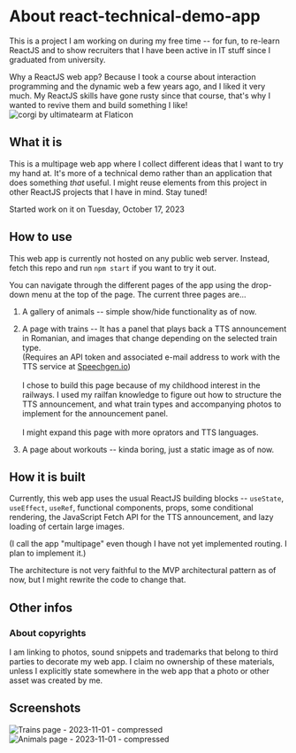 # About react-technical-demo-app
This is a project I am working on during my free time -- for fun, to re-learn ReactJS and to show recruiters that I have been active in IT stuff since I graduated from university.

Why a ReactJS web app? Because I took a course about interaction programming and the dynamic web a few years ago, and I liked it very much. My ReactJS skills have gone rusty since that course, that's why I wanted to revive them and build something I like! ![corgi by ultimatearm at Flaticon](https://github.com/green-blue-couchette/react-technical-demo-app/assets/22916435/da3ee092-6df9-44ae-938a-4aed1fd65263)



## What it is
This is a multipage web app where I collect different ideas that I want to try my hand at. It's more of a technical demo rather than an application that does something _that_ useful. I might reuse elements from this project in other ReactJS projects that I have in mind. Stay tuned!

Started work on it on Tuesday, October 17, 2023


## How to use
This web app is currently not hosted on any public web server. Instead, fetch this repo and run `npm start` if you want to try it out.

You can navigate through the different pages of the app using the drop-down menu at the top of the page.
The current three pages are...
1) A gallery of animals  -- simple show/hide functionality as of now.
2) A page with trains -- It has a panel that plays back a TTS announcement in Romanian, and images that change depending on the selected train type.\
(Requires an API token and associated e-mail address to work with the TTS service at [Speechgen.io](https://speechgen.io/)) \
\
I chose to build this page because of my childhood interest in the railways. I used my railfan knowledge to figure out how to structure the TTS announcement, and what train types and accompanying photos to implement for the announcement panel.\
\
I might expand this page with more oprators and TTS languages.

3) A page about workouts -- kinda boring, just a static image as of now.


## How it is built
Currently, this web app uses the usual ReactJS building blocks -- `useState`, `useEffect`, `useRef`, functional components, props,  some conditional rendering, the JavaScript Fetch API for the TTS announcement, and lazy loading of certain large images.

(I call the app "multipage" even though I have not yet implemented routing. I plan to implement it.)

The architecture is not very faithful to the MVP architectural pattern as of now, but I might rewrite the code to change that.


## Other infos
### About copyrights
I am linking to photos, sound snippets and trademarks that belong to third parties to decorate my web app. I claim no ownership of these materials, unless I explicitly state somewhere in the web app that a photo or other asset was created by me.

## Screenshots
![Trains page - 2023-11-01 - compressed](https://github.com/green-blue-couchette/react-technical-demo-app/assets/22916435/9d37408a-6e66-4691-b6e1-30ec336b345d)
![Animals page - 2023-11-01 - compressed](https://github.com/green-blue-couchette/react-technical-demo-app/assets/22916435/ab7a4564-6e7f-48bb-b730-8aa19c294870)

